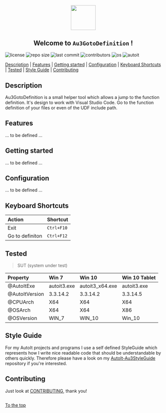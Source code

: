 #####

<p align="center">
    <img src="http://sven-seyfert.de/media/logo_circle.png" width="80" />
    <h2 align="center">Welcome to <code>Au3GotoDefinition</code> !</h2>
</p>

![license](https://img.shields.io/badge/license-MIT-green.svg?logo=github)
![repo size](https://img.shields.io/github/repo-size/Sven-Seyfert/AutoIt-Au3GotoDefinition.svg?logo=github)
![last commit](https://img.shields.io/github/last-commit/Sven-Seyfert/AutoIt-Au3GotoDefinition.svg?logo=github)
![contributors](https://img.shields.io/github/contributors/Sven-Seyfert/AutoIt-Au3GotoDefinition.svg?logo=github)
![os](https://img.shields.io/badge/os-windows-blueviolet.svg?logo=windows)
![autoit](https://img.shields.io/badge/autoit-rockz-9cf.svg?logo=visual-studio-code)

[Description](#description) | [Features](#features) | [Getting started](#getting-started) | [Configuration](#configuration) | [Keyboard Shortcuts](#keyboard-shortcuts) | [Tested](#tested) | [Style Guide](#style-guide) | [Contributing](#contributing)

## Description

Au3GotoDefinition is a small helper tool which allows a jump to the function definition. It's design to work with Visual Studio Code. Go to the function definition of your files or even of the UDF include path.

## Features

... to be defined ...

## Getting started

... to be defined ...

## Configuration

... to be defined ...

## Keyboard Shortcuts

| Action          | Shortcut   |
| :-------------- | :--------- |
| Exit            | `Ctrl+F10` |
| Go to definiton | `Ctrl+F12` |

## Tested

> SUT (system under test)

| Property       | Win 7       | Win 10          | Win 10 Tablet |
| :------------- | :---------- | :-------------- | :------------ |
| @AutoItExe     | autoit3.exe | autoit3_x64.exe | autoit3.exe   |
| @AutoItVersion | 3.3.14.2    | 3.3.14.2        | 3.3.14.5      |
| @CPUArch       | X64         | X64             | X64           |
| @OSArch        | X64         | X64             | X86           |
| @OSVersion     | WIN_7       | WIN_10          | Win_10        |

## Style Guide

For my AutoIt projects and programs I use a self defined StyleGuide which represents how I write nice readable code that should be understandable by others quickly. Therefore please have a look on my [AutoIt-Au3StyleGuide](https://github.com/Sven-Seyfert/AutoIt-Au3StyleGuide/blob/master/README.md) repository if you're interested.

## Contributing

Just look at [CONTRIBUTING](https://github.com/Sven-Seyfert/AutoIt-Au3GotoDefinition/blob/master/docs/CONTRIBUTING.md), thank you!

##

[To the top](#)
